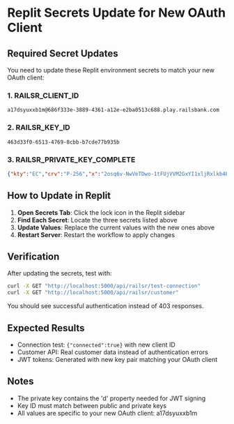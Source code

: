 # Replit Secrets Update for New OAuth Client

## Required Secret Updates

You need to update these Replit environment secrets to match your new OAuth client:

### 1. RAILSR_CLIENT_ID
```
a17dsyuxxb1m@686f333e-3889-4361-a12e-e2ba0513c688.play.railsbank.com
```

### 2. RAILSR_KEY_ID
```
463d33f0-6513-4769-8cbb-b7cde77b935b
```

### 3. RAILSR_PRIVATE_KEY_COMPLETE
```json
{"kty":"EC","crv":"P-256","x":"2osq6v-NwVeTDwo-1tFUjVVM2GxYI1xljRxlkb4BR14","y":"oy6x1NlWsu7jldB2H6G5hzbfq4f4Az4M0yF5eLnFkTs","d":"9UPFBIs6f6SP_a3GXdyE58XS9y6sx9smlOFrIFlgb_8","use":"sig","alg":"ES256","kid":"463d33f0-6513-4769-8cbb-b7cde77b935b"}
```

## How to Update in Replit

1. **Open Secrets Tab**: Click the lock icon in the Replit sidebar
2. **Find Each Secret**: Locate the three secrets listed above
3. **Update Values**: Replace the current values with the new ones above
4. **Restart Server**: Restart the workflow to apply changes

## Verification

After updating the secrets, test with:
```bash
curl -X GET "http://localhost:5000/api/railsr/test-connection"
curl -X GET "http://localhost:5000/api/railsr/customer"
```

You should see successful authentication instead of 403 responses.

## Expected Results

- Connection test: `{"connected":true}` with new client ID
- Customer API: Real customer data instead of authentication errors
- JWT tokens: Generated with new key pair matching your OAuth client

## Notes

- The private key contains the 'd' property needed for JWT signing
- Key ID must match between public and private keys
- All values are specific to your new OAuth client: a17dsyuxxb1m